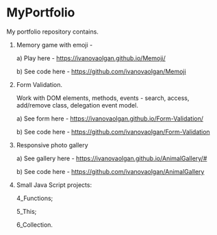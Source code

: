 # MyPortfolio

My portfolio repository contains.


1) Memory game with emoji - 

    a) Play here - https://ivanovaolgan.github.io/Memoji/
    
    b) See code here - https://github.com/ivanovaolgan/Memoji
    

2)  Form Validation. 

    Work with DOM elements, methods, events - search, access, add/remove class, delegation event model.

    a) See form here - https://ivanovaolgan.github.io/Form-Validation/
    
    b) See code here - https://github.com/ivanovaolgan/Form-Validation

    
3) Responsive photo gallery 

    a) See gallery here - https://ivanovaolgan.github.io/AnimalGallery/#
    
    b) See code here - https://github.com/ivanovaolgan/AnimalGallery
    

4) Small Java Script projects:

    4_Functions;

    5_This;

    6_Collection.

